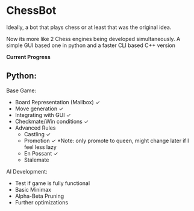 # ChessBot
Ideally, a bot that plays chess or at least that was the original idea.

Now its more like 2 Chess engines being developed simultaneously. A simple GUI based one in python and a faster CLI based C++ version

**Current Progress**

## Python:
Base Game:
- Board Representation (Mailbox) ✓
- Move generation ✓
- Integrating with GUI ✓
- Checkmate/Win conditions ✓
- Advanced Rules
    - Castling ✓
    - Promotion ✓ *Note: only promote to queen, might change later if I feel less lazy
    - En Possant ✓
    - Stalemate

AI Development:
- Test if game is fully functional
- Basic Minimax
- Alpha-Beta Pruning
- Further optimizations
